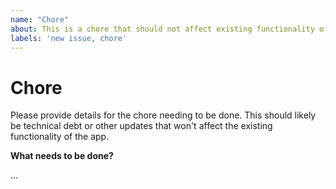 ```yaml
---
name: "Chore"
about: This is a chore that should not affect existing functionality of the app
labels: 'new issue, chore'
---
```


# Chore

Please provide details for the chore needing to be done.  This should likely be technical debt or other updates that won't affect the existing functionality of the app.

**What needs to be done?**

...
